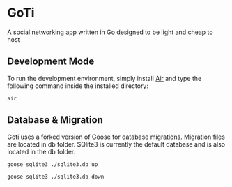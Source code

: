 # GoTi
A social networking app written in Go designed to be light and cheap to host


## Development Mode
To run the development environment, simply install [Air](https://github.com/cosmtrek/air)
and type the following command inside the installed directory:
```
air
```

## Database & Migration
Goti uses a forked version of [Goose](https://github.com/pressly/goose) for database migrations.  Migration files are located in db folder.  SQlite3 is currently the default database and is also located in the db folder.

```
goose sqlite3 ./sqlite3.db up 
```

```
goose sqlite3 ./sqlite3.db down
```
